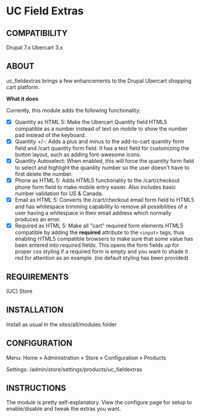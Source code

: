 # UC Field Extras

## COMPATIBILITY

Drupal 7.x Ubercart 3.x

## ABOUT
uc_fieldextras brings a few enhancements to the Drupal Ubercart shopping cart platform.

**What it does**

Currently, this module adds the following functionality:
- [x] Quantity as HTML 5: Make the Ubercart Quantity field HTML5 compatible as a number instead of text on mobile to show the number pad instead of the keyboard.
- [x] Quantity +/-: Adds a plus and minus to the add-to-cart quantity form field and /cart quantity form field. It has a text field for customizing the button layout, such as adding font-awesome icons.
- [x] Quantity Autoselect: When enabled, this will force the quantity form field to select and highlight the quantity number so the user doesn't have to first delete the number.
- [x] Phone as HTML 5: Adds HTML5 functionality to the /cart/checkout phone form field to make mobile entry easier. Also includes basic number validation for US & Canada.
- [x] Email as HTML 5: Converts the /cart/checkout email form field to HTML5 and has whitespace trimming capability to remove all possibilities of a user having a whitespace in their email address which normally produces an error.
- [x] Required as HTML 5: Make all "cart" required form elements HTML5 compatible by adding the **required** attribute to the `<input>` tags, thus enabling HTML5 compatible browsers to make sure that some value has been entered into required fields. This opens the form fields up for proper css styling if a required form is empty and you want to shade it red for attention as an example. (no default styling has been provided)

## REQUIREMENTS

(UC) Store

## INSTALLATION

Install as usual in the sites/all/modules folder

## CONFIGURATION

Menu: Home » Administration » Store » Configuration » Products

Settings: /admin/store/settings/products/uc_fieldextras

## INSTRUCTIONS

The module is pretty self-explanatory. View the configure page for setup to enable/disable and tweak the extras you want.
